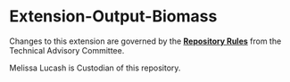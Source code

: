 # Extension-Output-Biomass

Changes to this extension are governed by the [**Repository Rules**](https://sites.google.com/site/landismodel/developers) from the Technical Advisory Committee.

Melissa Lucash is Custodian of this repository.
